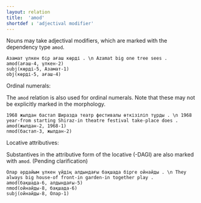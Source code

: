 ```yaml
---
layout: relation
title:  'amod'
shortdef : 'adjectival modifier'
---
```


Nouns may take adjectival modifiers, which are marked with the
dependency type `amod`. 

~~~ sdparse
Азамат үлкен бір ағаш көрді . \n Azamat big one tree sees . 
amod(ағаш-4, үлкен-2)
subj(көрді-5, Азамат-1)
obj(көрді-5, ағаш-4)
~~~

Ordinal numerals:

The `amod` relation is also used for ordinal numerals. Note that these may not be explicitly marked in the morphology.

~~~ sdparse
1968 жылдан бастап Ширазда театр фестивалы өткізіліп тұрды . \n 1968 year-from starting Shiraz-in theatre festival take-place does .
amod(жылдан-2, 1968-1)
nmod(бастап-3, жылдан-2)
~~~

Locative attributives:

Substantives in the attributive form of the locative (-DAGI) are also marked with `amod`. (Pending clarification)

~~~ sdparse
Олар әрдайым үлкен үйдің алдындағы бақшада бірге ойнайды . \n They always big house-of front-in garden-in together play .
amod(бақшада-6, алдындағы-5)
nmod(ойнайды-8, бақшада-6)
subj(ойнайды-8, Олар-1)
~~~


